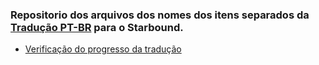 ### Repositorio dos arquivos dos nomes dos itens separados da [Tradução PT-BR](https://github.com/JuniorDark/Starbound_PTBR) para o Starbound.
* [Verificação do progresso da tradução](https://juniordark.github.io/Starbound_Itens/)

